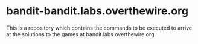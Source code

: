 # bandit-bandit.labs.overthewire.org

This is a repository which contains the commands to be executed to arrive at the solutions to the games at bandit.labs.overthewire.org.
